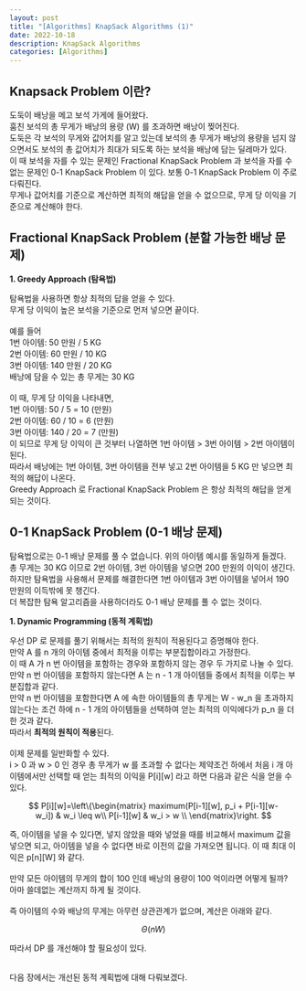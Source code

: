 ```yaml
---
layout: post
title: "[Algorithms] KnapSack Algorithms (1)"
date: 2022-10-18
description: KnapSack Algorithms
categories: [Algorithms]
---
```


## Knapsack Problem 이란?

도둑이 배낭을 메고 보석 가게에 들어왔다.
<br>
훔친 보석의 총 무게가 배낭의 용량 (W) 를 초과하면 배낭이 찢어진다.
<br>
도둑은 각 보석의 무게와 값어치를 알고 있는데 보석의 총 무게가 배낭의 용량을 넘지 않으면서도 보석의 총 값어치가 최대가 되도록 하는 보석을 배낭에 담는 딜레마가 있다.
<br>
이 때 보석을 자를 수 있는 문제인 Fractional KnapSack Problem 과 보석을 자를 수 없는 문제인 0-1 KnapSack Problem 이 있다. 보통 0-1 KnapSack Problem 이 주로 다뤄진다.
<br>
무게나 값어치를 기준으로 계산하면 최적의 해답을 얻을 수 없으므로, 무게 당 이익을 기준으로 계산해야 한다.
<br>

## Fractional KnapSack Problem (분할 가능한 배낭 문제)

**1. Greedy Approach (탐욕법)**

탐욕법을 사용하면 항상 최적의 답을 얻을 수 있다.
<br>
무게 당 이익이 높은 보석을 기준으로 먼저 넣으면 끝이다.
<br><br>
예를 들어
<br>
1번 아이템: 50 만원 / 5 KG
<br>
2번 아이템: 60 만원 / 10 KG
<br>
3번 아이템: 140 만원 / 20 KG
<br>
배낭에 담을 수 있는 총 무게는 30 KG
<br><br>
이 때, 무게 당 이익을 나타내면,
<br>
1번 아이템: 50 / 5 = 10 (만원)
<br>
2번 아이템: 60 / 10 = 6 (만원)
<br>
3번 아이템: 140 / 20 = 7 (만원)
<br>
이 되므로 무게 당 이익이 큰 것부터 나열하면 1번 아이템 > 3번 아이템 > 2번 아이템이 된다.
<br>
따라서 배낭에는 1번 아이템, 3번 아이템을 전부 넣고 2번 아이템을 5 KG 만 넣으면 최적의 해답이 나온다.
<br>
Greedy Approach 로 Fractional KnapSack Problem 은 항상 최적의 해답을 얻게되는 것이다.
<br>

## 0-1 KnapSack Problem (0-1 배낭 문제)

탐욕법으로는 0-1 배낭 문제를 풀 수 없습니다. 위의 아이템 예시를 동일하게 들겠다.
<br>
총 무게는 30 KG 이므로 2번 아이템, 3번 아이템을 넣으면 200 만원의 이익이 생긴다.
<br>
하지만 탐욕법을 사용해서 문제를 해결한다면 1번 아이템과 3번 아이템을 넣어서 190 만원의 이득밖에 못 챙긴다.
<br>
더 복잡한 탐욕 알고리즘을 사용하더라도 0-1 배낭 문제를 풀 수 없는 것이다.
<br>

**1. Dynamic Programming (동적 계획법)**

우선 DP 로 문제를 풀기 위해서는 최적의 원칙이 적용된다고 증명해야 한다.
<br>
만약 A 를 n 개의 아이템 중에서 최적을 이루는 부분집합이라고 가정한다.
<br>
이 때 A 가 n 번 아이템을 포함하는 경우와 포함하지 않는 경우 두 가지로 나눌 수 있다.
<br>
만약 n 번 아이템을 포함하지 않는다면 A 는 n - 1 개 아이템들 중에서 최적을 이루는 부분집합과 같다.
<br>
만약 n 번 아이템을 포함한다면 A 에 속한 아이템들의 총 무게는 W - w_n 을 초과하지 않는다는 조건 하에 n - 1 개의 아이템들을 선택하여 얻는 최적의 이익에다가 p_n 을 더한 것과 같다.
<br>
따라서 **최적의 원칙이 적용**된다.
<br><br>
이제 문제를 일반화할 수 있다.
<br>
i > 0 과 w > 0 인 경우 총 무게가 w 를 초과할 수 없다는 제약조건 하에서 처음 i 개 아이템에서만 선택할 때 얻는 최적의 이익을 P[i][w] 라고 하면 다음과 같은 식을 얻을 수 있다.
<br>

$$
P[i][w]=\left\{\begin{matrix}
maximum(P[i-1][w], p_i + P[i-1][w-w_i]) & w_i \leq w\\
P[i-1][w] & w_i > w \\
\end{matrix}\right.
$$

즉, 아이템을 넣을 수 있다면, 넣지 않았을 때와 넣었을 때를 비교해서 maximum 값을 넣으면 되고, 아이템을 넣을 수 없다면 바로 이전의 값을 가져오면 됩니다. 이 때 최대 이익은 p[n][W] 와 같다.
<br><br>
만약 모든 아이템의 무게의 합이 100 인데 배낭의 용량이 100 억이라면 어떻게 될까?
<br>
아마 쓸데없는 계산까지 하게 될 것이다.
<br><br>
즉 아이템의 수와 배낭의 무게는 아무런 상관관계가 없으며, 계산은 아래와 같다.

$$\Theta (nW)$$

따라서 DP 를 개선해야 할 필요성이 있다.
<br><br>

다음 장에서는 개선된 동적 계획법에 대해 다뤄보겠다.